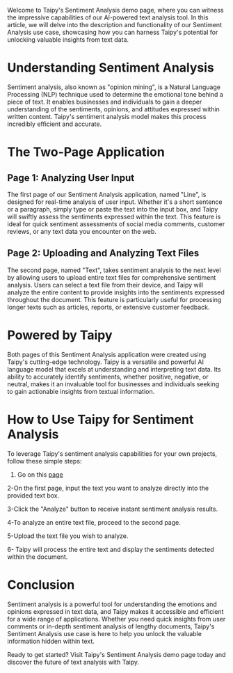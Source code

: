 Welcome to Taipy's Sentiment Analysis demo page, where you can witness the impressive capabilities of our AI-powered text analysis tool. In this article, we will delve into the description and functionality of our Sentiment Analysis use case, showcasing how you can harness Taipy's potential for unlocking valuable insights from text data.

# Understanding Sentiment Analysis
Sentiment analysis, also known as "opinion mining", is a Natural Language Processing (NLP) technique used to determine the emotional tone behind a piece of text. It enables businesses and individuals to gain a deeper understanding of the sentiments, opinions, and attitudes expressed within written content. Taipy's sentiment analysis model makes this process incredibly efficient and accurate.

# The Two-Page Application

## Page 1: Analyzing User Input
The first page of our Sentiment Analysis application, named "Line", is designed for real-time analysis of user input. Whether it's a short sentence or a paragraph, simply type or paste the text into the input box, and Taipy will swiftly assess the sentiments expressed within the text. This feature is ideal for quick sentiment assessments of social media comments, customer reviews, or any text data you encounter on the web.

## Page 2: Uploading and Analyzing Text Files
The second page, named "Text", takes sentiment analysis to the next level by allowing users to upload entire text files for comprehensive sentiment analysis. Users can select a text file from their device, and Taipy will analyze the entire content to provide insights into the sentiments expressed throughout the document. This feature is particularly useful for processing longer texts such as articles, reports, or extensive customer feedback.

# Powered by Taipy
Both pages of this Sentiment Analysis application were created using Taipy's cutting-edge technology. Taipy is a versatile and powerful AI language model that excels at understanding and interpreting text data. Its ability to accurately identify sentiments, whether positive, negative, or neutral, makes it an invaluable tool for businesses and individuals seeking to gain actionable insights from textual information.

# How to Use Taipy for Sentiment Analysis
To leverage Taipy's sentiment analysis capabilities for your own projects, follow these simple steps:

1. Go on this [page](https://sentiment-analysis.taipy.cloud/line)

2-On the first page, input the text you want to analyze directly into the provided text box.

3-Click the "Analyze" button to receive instant sentiment analysis results.

4-To analyze an entire text file, proceed to the second page.

5-Upload the text file you wish to analyze.

6- Taipy will process the entire text and display the sentiments detected within the document.


# Conclusion
Sentiment analysis is a powerful tool for understanding the emotions and opinions expressed in text data, and Taipy makes it accessible and efficient for a wide range of applications. Whether you need quick insights from user comments or in-depth sentiment analysis of lengthy documents, Taipy's Sentiment Analysis use case is here to help you unlock the valuable information hidden within text.

Ready to get started? Visit Taipy's Sentiment Analysis demo page today and discover the future of text analysis with Taipy.
